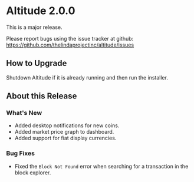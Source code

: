 # Altitude 2.0.0

This is a major release.

Please report bugs using the issue tracker at github: https://github.com/thelindaprojectinc/altitude/issues

## How to Upgrade
Shutdown Altitude if it is already running and then run the installer.

## About this Release

### What's New
- Added desktop notifications for new coins.
- Added market price graph to dashboard.
- Added support for fiat display currencies.

### Bug Fixes
- Fixed the `Block Not Found` error when searching for a transaction in the block explorer.